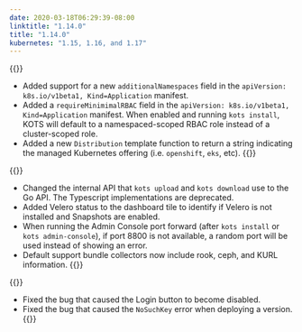 ```yaml
---
date: 2020-03-18T06:29:39-08:00
linktitle: "1.14.0"
title: "1.14.0"
kubernetes: "1.15, 1.16, and 1.17"
---
```


{{<features>}}
* Added support for a new `additionalNamespaces` field in the `apiVersion: k8s.io/v1beta1, Kind=Application` manifest.
* Added a `requireMinimimalRBAC` field in the `apiVersion: k8s.io/v1beta1, Kind=Application` manifest. When enabled and running `kots install`, KOTS will default to a namespaced-scoped RBAC role instead of a cluster-scoped role.
* Added a new `Distribution` template function to return a string indicating the managed Kubernetes offering (i.e. `openshift`, `eks`, etc).
{{</features>}}

{{<changes>}}
* Changed the internal API that `kots upload` and `kots download` use to the Go API. The Typescript implementations are deprecated.
* Added Velero status to the dashboard tile to identify if Velero is not installed and Snapshots are enabled.
* When running the Admin Console port forward (after `kots install` or `kots admin-console`), if port 8800 is not available, a random port will be used instead of showing an error.
* Default support bundle collectors now include rook, ceph, and KURL information.
{{</changes>}}

{{<fixes>}}
* Fixed the bug that caused the Login button to become disabled.
* Fixed the bug that caused the `NoSuchKey` error when deploying a version.
{{</fixes>}}
